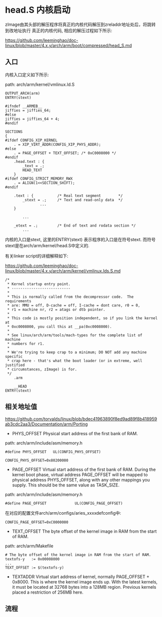 head.S 内核启动
========================================

zImage由其头部的解压程序将真正的内核代码解压到zreladdr地址处后，将跳转到改地址执行
真正的内核代码, 相应的解压过程如下所示:

https://github.com/leeminghao/doc-linux/blob/master/4.x.y/arch/arm/boot/compressed/head_S.md

入口
----------------------------------------

内核入口定义如下所示:

path: arch/arm/kernel/vmlinux.ld.S
```
OUTPUT_ARCH(arm)
ENTRY(stext)

#ifndef __ARMEB__
jiffies = jiffies_64;
#else
jiffies = jiffies_64 + 4;
#endif

SECTIONS
{
#ifdef CONFIG_XIP_KERNEL
	. = XIP_VIRT_ADDR(CONFIG_XIP_PHYS_ADDR);
#else
	. = PAGE_OFFSET + TEXT_OFFSET; /* 0xC0008000 */
#endif
	.head.text : {
		_text = .;
		HEAD_TEXT
	}
#ifdef CONFIG_STRICT_MEMORY_RWX
	. = ALIGN(1<<SECTION_SHIFT);
#endif

	.text : {			/* Real text segment		*/
		_stext = .;		/* Text and read-only data	*/
                ...
	}

        ...

	_etext = .;			/* End of text and rodata section */
        ...
```

内核的入口是stext, 这里的ENTRY(stext) 表示程序的入口是在符号stext.
而符号stext是在arch/arm/kernel/head.S中定义的.

有关linker script的详细解释如下:

https://github.com/leeminghao/doc-linux/blob/master/4.x.y/arch/arm/kernel/vmlinux.lds.S.md

```
/*
 * Kernel startup entry point.
 * ---------------------------
 *
 * This is normally called from the decompressor code.  The requirements
 * are: MMU = off, D-cache = off, I-cache = dont care, r0 = 0,
 * r1 = machine nr, r2 = atags or dtb pointer.
 *
 * This code is mostly position independent, so if you link the kernel at
 * 0xc0008000, you call this at __pa(0xc0008000).
 *
 * See linux/arch/arm/tools/mach-types for the complete list of machine
 * numbers for r1.
 *
 * We're trying to keep crap to a minimum; DO NOT add any machine specific
 * crap here - that's what the boot loader (or in extreme, well justified
 * circumstances, zImage) is for.
 */
	.arm

	__HEAD
ENTRY(stext)
```

相关地址值
----------------------------------------

https://github.com/torvalds/linux/blob/bdec41963890f8ed9ad89f8b418959ab3cdc2aa3/Documentation/arm/Porting

* PHYS_OFFSET
        Physical start address of the first bank of RAM.

path: arch/arm/include/asm/memory.h
```
#define PHYS_OFFSET   UL(CONFIG_PHYS_OFFSET)
```

```
CONFIG_PHYS_OFFSET=0x80200000
```

* PAGE_OFFSET
        Virtual start address of the first bank of RAM.  During the kernel
        boot phase, virtual address PAGE_OFFSET will be mapped to physical
        address PHYS_OFFSET, along with any other mappings you supply.
        This should be the same value as TASK_SIZE.

path: arch/arm/include/asm/memory.h
```
#define PAGE_OFFSET             UL(CONFIG_PAGE_OFFSET)
```

在对应的配置文件arch/arm/configs/aries_xxxxdefconfig中:

```
CONFIG_PAGE_OFFSET=0xC0000000
```

* TEXT_OFFSET
  The byte offset of the kernel image in RAM from the start of RAM.

path: arch/arm/Makefile
```
# The byte offset of the kernel image in RAM from the start of RAM.
textofs-y	:= 0x00008000
...
TEXT_OFFSET := $(textofs-y)
```

* TEXTADDR
        Virtual start address of kernel, normally PAGE_OFFSET + 0x8000.
        This is where the kernel image ends up.  With the latest kernels,
        it must be located at 32768 bytes into a 128MB region.  Previous
        kernels placed a restriction of 256MB here.

流程
----------------------------------------
